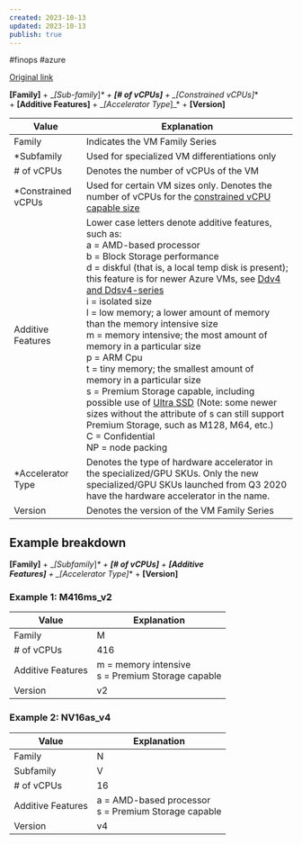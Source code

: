 ```yaml
---
created: 2023-10-13
updated: 2023-10-13
publish: true
---
```

#finops  #azure 

[Original link](https://learn.microsoft.com/en-us/azure/virtual-machines/vm-naming-conventions)

**[Family]** + __[Sub-family_]_* + **[# of vCPUs]** + __[Constrained vCPUs_]_* + **[Additive Features]** + __[Accelerator Type_]_* + **[Version]**

|Value|Explanation|
|---|---|
|Family|Indicates the VM Family Series|
|*Subfamily|Used for specialized VM differentiations only|
|# of vCPUs|Denotes the number of vCPUs of the VM|
|*Constrained vCPUs|Used for certain VM sizes only. Denotes the number of vCPUs for the [constrained vCPU capable size](https://learn.microsoft.com/en-us/azure/virtual-machines/constrained-vcpu)|
|Additive Features|Lower case letters denote additive features, such as:  <br>a = AMD-based processor  <br>b = Block Storage performance  <br>d = diskful (that is, a local temp disk is present); this feature is for newer Azure VMs, see [Ddv4 and Ddsv4-series](https://learn.microsoft.com/en-us/azure/virtual-machines/ddv4-ddsv4-series)  <br>i = isolated size  <br>l = low memory; a lower amount of memory than the memory intensive size  <br>m = memory intensive; the most amount of memory in a particular size  <br>p = ARM Cpu  <br>t = tiny memory; the smallest amount of memory in a particular size  <br>s = Premium Storage capable, including possible use of [Ultra SSD](https://learn.microsoft.com/en-us/azure/virtual-machines/disks-types#ultra-disks) (Note: some newer sizes without the attribute of s can still support Premium Storage, such as M128, M64, etc.)  <br>C = Confidential  <br>NP = node packing|
|*Accelerator Type|Denotes the type of hardware accelerator in the specialized/GPU SKUs. Only the new specialized/GPU SKUs launched from Q3 2020 have the hardware accelerator in the name.|
|Version|Denotes the version of the VM Family Series|

[](https://learn.microsoft.com/en-us/azure/virtual-machines/vm-naming-conventions#example-breakdown)

## Example breakdown

**[Family]** + __[Subfamily_]_* + **[# of vCPUs]** + **[Additive Features]** + __[Accelerator Type_]_* + **[Version]**

[](https://learn.microsoft.com/en-us/azure/virtual-machines/vm-naming-conventions#example-1-m416ms_v2)

### Example 1: M416ms_v2

|Value|Explanation|
|---|---|
|Family|M|
|# of vCPUs|416|
|Additive Features|m = memory intensive  <br>s = Premium Storage capable|
|Version|v2|

[](https://learn.microsoft.com/en-us/azure/virtual-machines/vm-naming-conventions#example-2-nv16as_v4)

### Example 2: NV16as_v4

|Value|Explanation|
|---|---|
|Family|N|
|Subfamily|V|
|# of vCPUs|16|
|Additive Features|a = AMD-based processor  <br>s = Premium Storage capable|
|Version|v4|